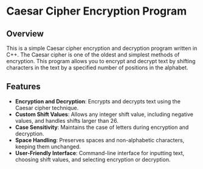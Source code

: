 # Caesar Cipher Encryption Program

## Overview

This is a simple Caesar cipher encryption and decryption program written in C++. The Caesar cipher is one of the oldest and simplest methods of encryption. This program allows you to encrypt and decrypt text by shifting characters in the text by a specified number of positions in the alphabet.

## Features

- **Encryption and Decryption**: Encrypts and decrypts text using the Caesar cipher technique.
- **Custom Shift Values**: Allows any integer shift value, including negative values, and handles shifts larger than 26.
- **Case Sensitivity**: Maintains the case of letters during encryption and decryption.
- **Space Handling**: Preserves spaces and non-alphabetic characters, keeping them unchanged.
- **User-Friendly Interface**: Command-line interface for inputting text, choosing shift values, and selecting encryption or decryption.

